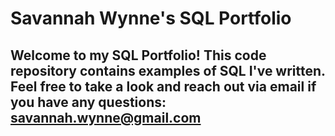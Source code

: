 # Savannah Wynne's SQL Portfolio
## Welcome to my SQL Portfolio! This code repository contains examples of SQL I've written. Feel free to take a look and reach out via email if you have any questions: savannah.wynne@gmail.com 
